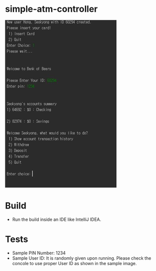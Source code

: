 # simple-atm-controller
![Image of Sample](https://github.com/sh394/simple-atm-controller/blob/main/assets/sample.JPG)


# Build
  * Run the build inside an IDE like IntelliJ IDEA.

# Tests
  * Sample PIN Number: 1234
  * Sample User ID: It is randomly given upon running. Please check the concole to use proper User ID as shown in the sample image.
